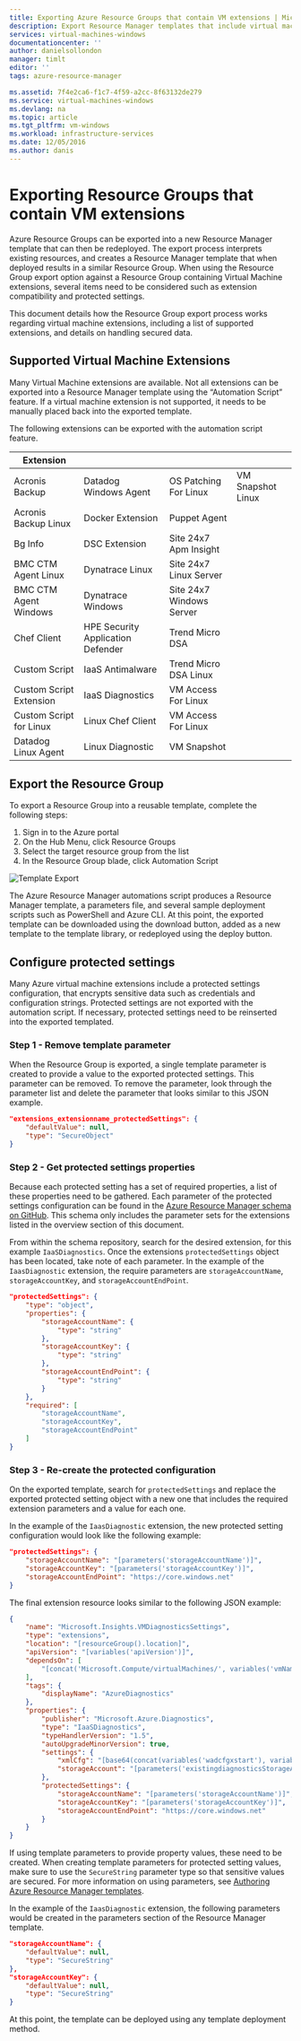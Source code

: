 ```yaml
---
title: Exporting Azure Resource Groups that contain VM extensions | Microsoft Docs
description: Export Resource Manager templates that include virtual machine extensions.
services: virtual-machines-windows
documentationcenter: ''
author: danielsollondon
manager: timlt
editor: ''
tags: azure-resource-manager

ms.assetid: 7f4e2ca6-f1c7-4f59-a2cc-8f63132de279
ms.service: virtual-machines-windows
ms.devlang: na
ms.topic: article
ms.tgt_pltfrm: vm-windows
ms.workload: infrastructure-services
ms.date: 12/05/2016
ms.author: danis
---
```


# Exporting Resource Groups that contain VM extensions

Azure Resource Groups can be exported into a new Resource Manager template that can then be redeployed. The export process interprets existing resources, and creates a Resource Manager template that when deployed results in a similar Resource Group. When using the Resource Group export option against a Resource Group containing Virtual Machine extensions, several items need to be considered such as extension compatibility and protected settings.

This document details how the Resource Group export process works regarding virtual machine extensions, including a list of supported extensions, and details on handling secured data.

## Supported Virtual Machine Extensions

Many Virtual Machine extensions are available. Not all extensions can be exported into a Resource Manager template using the “Automation Script” feature. If a virtual machine extension is not supported, it needs to be manually placed back into the exported template.

The following extensions can be exported with the automation script feature.

| Extension ||||
|---|---|---|---|
| Acronis Backup | Datadog Windows Agent | OS Patching For Linux | VM Snapshot Linux
| Acronis Backup Linux | Docker Extension | Puppet Agent |
| Bg Info | DSC Extension | Site 24x7 Apm Insight |
| BMC CTM Agent Linux | Dynatrace Linux | Site 24x7 Linux Server |
| BMC CTM Agent Windows | Dynatrace Windows | Site 24x7 Windows Server |
| Chef Client | HPE Security Application Defender | Trend Micro DSA |
| Custom Script | IaaS Antimalware | Trend Micro DSA Linux |
| Custom Script Extension | IaaS Diagnostics | VM Access For Linux |
| Custom Script for Linux | Linux Chef Client | VM Access For Linux |
| Datadog Linux Agent | Linux Diagnostic | VM Snapshot |

## Export the Resource Group

To export a Resource Group into a reusable template, complete the following steps:

1. Sign in to the Azure portal
2. On the Hub Menu, click Resource Groups
3. Select the target resource group from the list
4. In the Resource Group blade, click Automation Script

![Template Export](./media/extensions-export-templates/template-export.png)

The Azure Resource Manager automations script produces a Resource Manager template, a parameters file, and several sample deployment scripts such as PowerShell and Azure CLI. At this point, the exported template can be downloaded using the download button, added as a new template to the template library, or redeployed using the deploy button.

## Configure protected settings

Many Azure virtual machine extensions include a protected settings configuration, that encrypts sensitive data such as credentials and configuration strings. Protected settings are not exported with the automation script. If necessary, protected settings need to be reinserted into the exported templated.

### Step 1 - Remove template parameter

When the Resource Group is exported, a single template parameter is created to provide a value to the exported protected settings. This parameter can be removed. To remove the parameter, look through the parameter list and delete the parameter that looks similar to this JSON example.

```json
"extensions_extensionname_protectedSettings": {
	"defaultValue": null,
	"type": "SecureObject"
}
```

### Step 2 - Get protected settings properties

Because each protected setting has a set of required properties, a list of these properties need to be gathered. Each parameter of the protected settings configuration can be found in the [Azure Resource Manager schema on GitHub](https://raw.githubusercontent.com/Azure/azure-resource-manager-schemas/master/schemas/2015-08-01/Microsoft.Compute.json). This schema only includes the parameter sets for the extensions listed in the overview section of this document. 

From within the schema repository, search for the desired extension, for this example `IaaSDiagnostics`. Once the extensions `protectedSettings` object has been located, take note of each parameter. In the example of the `IaasDiagnostic` extension, the require parameters are `storageAccountName`, `storageAccountKey`, and `storageAccountEndPoint`.

```json
"protectedSettings": {
	"type": "object",
	"properties": {
		"storageAccountName": {
			"type": "string"
		},
		"storageAccountKey": {
			"type": "string"
		},
		"storageAccountEndPoint": {
			"type": "string"
		}
	},
	"required": [
		"storageAccountName",
		"storageAccountKey",
		"storageAccountEndPoint"
	]
}
```

### Step 3 - Re-create the protected configuration

On the exported template, search for `protectedSettings` and replace the exported protected setting object with a new one that includes the required extension parameters and a value for each one.

In the example of the `IaasDiagnostic` extension, the new protected setting configuration would look like the following example:

```json
"protectedSettings": {
	"storageAccountName": "[parameters('storageAccountName')]",
	"storageAccountKey": "[parameters('storageAccountKey')]",
	"storageAccountEndPoint": "https://core.windows.net"
}
```

The final extension resource looks similar to the following JSON example:

```json
{
	"name": "Microsoft.Insights.VMDiagnosticsSettings",
	"type": "extensions",
	"location": "[resourceGroup().location]",
	"apiVersion": "[variables('apiVersion')]",
	"dependsOn": [
		"[concat('Microsoft.Compute/virtualMachines/', variables('vmName'))]"
	],
	"tags": {
		"displayName": "AzureDiagnostics"
	},
	"properties": {
		"publisher": "Microsoft.Azure.Diagnostics",
		"type": "IaaSDiagnostics",
		"typeHandlerVersion": "1.5",
		"autoUpgradeMinorVersion": true,
		"settings": {
			"xmlCfg": "[base64(concat(variables('wadcfgxstart'), variables('wadmetricsresourceid'), variables('vmName'), variables('wadcfgxend')))]",
			"storageAccount": "[parameters('existingdiagnosticsStorageAccountName')]"
		},
		"protectedSettings": {
			"storageAccountName": "[parameters('storageAccountName')]",
			"storageAccountKey": "[parameters('storageAccountKey')]",
			"storageAccountEndPoint": "https://core.windows.net"
		}
	}
}
```

If using template parameters to provide property values, these need to be created. When creating template parameters for protected setting values, make sure to use the `SecureString` parameter type so that sensitive values are secured. For more information on using parameters, see [Authoring Azure Resource Manager templates](../../resource-group-authoring-templates.md).

In the example of the `IaasDiagnostic` extension, the following parameters would be created in the parameters section of the Resource Manager template.

```json
"storageAccountName": {
	"defaultValue": null,
	"type": "SecureString"
},
"storageAccountKey": {
	"defaultValue": null,
	"type": "SecureString"
}
```

At this point, the template can be deployed using any template deployment method.
